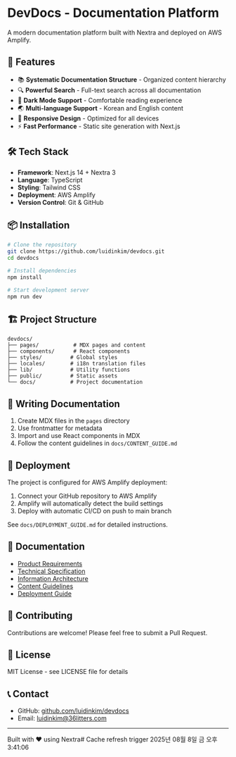 # DevDocs - Documentation Platform

A modern documentation platform built with Nextra and deployed on AWS Amplify.

## 🚀 Features

- 📚 **Systematic Documentation Structure** - Organized content hierarchy
- 🔍 **Powerful Search** - Full-text search across all documentation
- 🌙 **Dark Mode Support** - Comfortable reading experience
- 🌏 **Multi-language Support** - Korean and English content
- 📱 **Responsive Design** - Optimized for all devices
- ⚡ **Fast Performance** - Static site generation with Next.js

## 🛠️ Tech Stack

- **Framework**: Next.js 14 + Nextra 3
- **Language**: TypeScript
- **Styling**: Tailwind CSS
- **Deployment**: AWS Amplify
- **Version Control**: Git & GitHub

## 📦 Installation

```bash
# Clone the repository
git clone https://github.com/luidinkim/devdocs.git
cd devdocs

# Install dependencies
npm install

# Start development server
npm run dev
```

## 🏗️ Project Structure

```
devdocs/
├── pages/           # MDX pages and content
├── components/      # React components
├── styles/         # Global styles
├── locales/        # i18n translation files
├── lib/            # Utility functions
├── public/         # Static assets
└── docs/           # Project documentation
```

## 📝 Writing Documentation

1. Create MDX files in the `pages` directory
2. Use frontmatter for metadata
3. Import and use React components in MDX
4. Follow the content guidelines in `docs/CONTENT_GUIDE.md`

## 🚀 Deployment

The project is configured for AWS Amplify deployment:

1. Connect your GitHub repository to AWS Amplify
2. Amplify will automatically detect the build settings
3. Deploy with automatic CI/CD on push to main branch

See `docs/DEPLOYMENT_GUIDE.md` for detailed instructions.

## 📄 Documentation

- [Product Requirements](docs/PRD.md)
- [Technical Specification](docs/TECH_SPEC.md)
- [Information Architecture](docs/INFORMATION_ARCHITECTURE.md)
- [Content Guidelines](docs/CONTENT_GUIDE.md)
- [Deployment Guide](docs/DEPLOYMENT_GUIDE.md)

## 🤝 Contributing

Contributions are welcome! Please feel free to submit a Pull Request.

## 📜 License

MIT License - see LICENSE file for details

## 📞 Contact

- GitHub: [github.com/luidinkim/devdocs](https://github.com/luidinkim/devdocs)
- Email: luidinkim@36litters.com

---

Built with ❤️ using Nextra# Cache refresh trigger 2025년 08월  8일 금 오후  3:41:06
